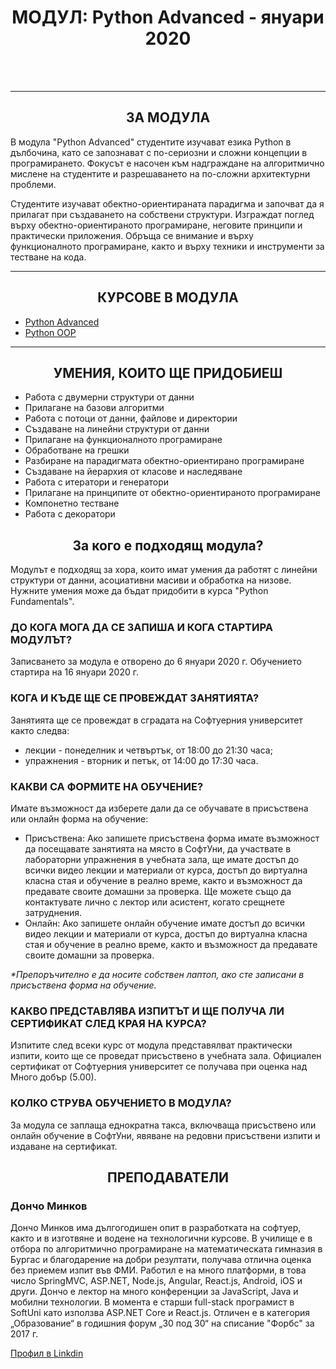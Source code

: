 <h1 align="center">МОДУЛ: Python Advanced - януари 2020</h1>
    <br><br>

<hr>

<h2 align="center">ЗА МОДУЛА</h2>
    <p>В модула "Python Advanced" студентите изучават езика Python в дълбочина, като се запознават с по-сериозни и сложни концепции в програмирането. Фокусът е насочен към надграждане на алгоритмично мислене на студентите и разрешаването на по-сложни архитектурни проблеми. </p>
    <p>Студентите изучават обектно-ориентираната парадигма и започват да я прилагат при създаването на собствени структури. Изграждат поглед върху обектно-ориентираното програмиране, неговите принципи и практически приложения. Обръща се внимание и върху функционалното програмиране, както и върху техники и инструменти за тестване на кода.</p>

<hr>

<h2 align="center">КУРСОВЕ В МОДУЛА</h2>

<ul>
    <li>
        <a href="https://softuni.bg/trainings/2496/python-advanced-january-2020">Python Advanced</a>
    </li>
    <li>
        <a href="https://softuni.bg/trainings/2497/python-oop-february-2020">Python OOP</a>
    </li>
</ul>

<hr>

<h2 align="center">УМЕНИЯ, КОИТО ЩЕ ПРИДОБИЕШ</h2>

<ul>
    <li>Работа с двумерни структури от данни</li>
    <li>Прилагане на базови алгоритми</li>
    <li>Работа с потоци от данни, файлове и директории</li>
    <li>Създаване на линейни структури от данни</li>
    <li>Прилагане на функционалното програмиране</li>
    <li>Обработване на грешки</li>
    <li>Разбиране на парадигмата обектно-ориентирано програмиране</li>
    <li>Създаване на йерархия от класове и наследяване</li>
    <li>Работа с итератори и генератори</li>
    <li>Прилагане на принципите от обектно-ориентираното програмиране</li>
    <li>Компонетно тестване</li>
    <li>Работа с декоратори</li>
</ul>

<h2 align="center">За кого е подходящ модула?</h2>
    <p>Модулът е подходящ за хора, които имат умения да работят с линейни структури от данни, асоциативни масиви и обработка на низове. Нужните умения може да бъдат придобити в курса "Python Fundamentals".</p>

<h3>ДО КОГА МОГА ДА СЕ ЗАПИША И КОГА СТАРТИРА МОДУЛЪТ?</h3>
    <p>Записването за модула е отворено до 6 януари 2020 г. Обучението стартира на 16 януари 2020 г.</p>

<h3>КОГА И КЪДЕ ЩЕ СЕ ПРОВЕЖДАТ ЗАНЯТИЯТА?</h3>
    <p>Занятията ще се провеждат в сградата на Софтуерния университет както следва:</p>
    <ul>
        <li>лекции - понеделник и четвъртък, от 18:00 до 21:30 часа;</li>
        <li>упражнения - вторник и петък, от 14:00 до 17:30 часа.</li>
    </ul>

<h3>КАКВИ СА ФОРМИТЕ НА ОБУЧЕНИЕ?</h3>
    <p>Имате възможност да изберете дали да се обучавате в присъствена или онлайн форма на обучение: </p>
    <ul>
        <li>Присъствена:  Ако запишете присъствена форма имате възможност да посещавате занятията на място в СофтУни, да участвате в лабораторни упражнения в учебната зала, ще имате достъп до всички видео лекции и материали от курса, достъп до виртуална класна стая и обучение в реално време, както и възможност да предавате своите домашни за проверка. Ще можете също да контактувате лично с лектор или асистент, когато срещнете затруднения.</li>
        <li>Онлайн: Ако запишете онлайн обучение имате достъп до всички видео лекции и материали от курса, достъп до виртуална класна стая и обучение в реално време, както и възможност да предавате своите домашни за проверка. </li>
    </ul>
    <p><i>*Препоръчително е да носите собствен лаптоп, ако сте записани в присъствена форма на обучение.</i></p>

<h3>КАКВО ПРЕДСТАВЛЯВА ИЗПИТЪТ И ЩЕ ПОЛУЧА ЛИ СЕРТИФИКАТ СЛЕД КРАЯ НА КУРСА?</h3>
    <p>Изпитите след всеки курс от модула представялват практически изпити, които ще се проведат присъствено в учебната зала. Официален сертификат от Софтуерния университет се получава при оценка над Много добър (5.00).</p>

<h3>КОЛКО СТРУВА ОБУЧЕНИЕТО В МОДУЛА? </h3>
    <p>За модула се заплаща еднократна такса, включваща присъствено или онлайн обучение в СофтУни, явяване на редовни присъствени изпити и издаване на сертификат. </p>
    

<h2 align="center">ПРЕПОДАВАТЕЛИ</h2>
    <h3>Дончо Минков</h3>
    <p>Дончо Минков има дългогодишен опит в разработката на софтуер, както и в изготвяне и водене на технологични курсове. В училище е в отбора по алгоритмично програмиране на математическата гимназия в Бургас и благодарение на добри резултати, получава отлична оценка без приемем изпит във ФМИ. Работил е на много платформи, в това число SpringMVC, ASP.NET, Node.js, Angular, React.js, Android, iOS и други. Дончо е лектор на много конференции за JavaScript, Java и мобилни технологии. В момента е старши full-stack програмист в SoftUni като използва ASP.NET Core и React.js. Отличен е в категория „Образование“ в годишния форум „30 под 30“ на списание "Форбс" за 2017 г.</p>

<a href="https://www.linkedin.com/authwall?trk=bf&trkInfo=AQHkRztBXhLyaAAAAW9r5IEYsi3RRn8UhMHmI9Sl6Y3lsDN1jBaKOnm6vGpXMWuerIiKIXl3bBN6FI5zhTE0X0qHH1v57_WuPWP1pV023FeDG30dELAnBUwQKMI7Z7Y_bWkiRkg=&originalReferer=&sessionRedirect=https%3A%2F%2Fwww.linkedin.com%2Fin%2Fdonchominkov">Профил в Linkdin</a>
